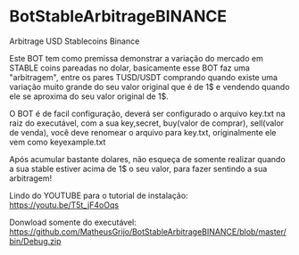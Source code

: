 # BotStableArbitrageBINANCE
 Arbitrage USD Stablecoins Binance

Este BOT tem como premissa demonstrar a variação do mercado em STABLE coins pareadas no dolar, basicamente esse BOT faz uma "arbitragem", entre os pares TUSD/USDT comprando quando existe uma variação muito grande do seu valor original que é de 1$ e vendendo quando ele se aproxima do seu valor original de 1$.

O BOT é de facil configuração, deverá ser configurado o arquivo key.txt na raiz do executável, com a sua key,secret, buy(valor de comprar), sell(valor de venda), você deve renomear o arquivo para key.txt, originalmente ele vem como keyexample.txt

Após acumular bastante dolares, não esqueça de somente realizar quando a sua stable estiver acima de 1$ o seu valor, para fazer sentindo a sua arbitragem!

Lindo do YOUTUBE para o tutorial de instalação: https://youtu.be/T5t_jF4oOqs

Donwload somente do executável: https://github.com/MatheusGrijo/BotStableArbitrageBINANCE/blob/master/bin/Debug.zip

